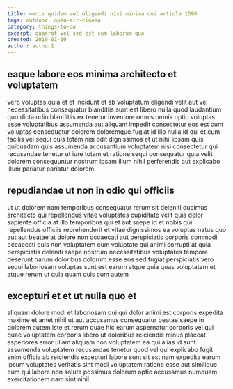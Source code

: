 ```yaml
---
title: omnis quidem vel eligendi nisi minima qui article 1596
tags: outdoor, open-air-cinema
category: things-to-do
excerpt: quaerat vel sed est cum laborum quo
created: 2019-01-10
author: author1
---
```


## eaque labore eos minima architecto et voluptatem

vero voluptas quia et et incidunt et ab voluptatum eligendi velit aut vel necessitatibus consequatur blanditiis sunt est libero nulla quod laudantium quo dicta odio blanditiis ex tenetur inventore omnis omnis optio voluptas esse voluptatibus assumenda aut aliquam impedit consectetur eos est cum voluptas consequatur dolorem doloremque fugiat id illo nulla id qui et cum facilis vel sequi quis totam nisi odit dignissimos et ut nihil ipsam quis quibusdam quis assumenda accusantium voluptatem nisi consectetur qui recusandae tenetur ut iure totam et ratione sequi consequatur quia velit dolorem consequuntur nostrum ipsam illum nihil perferendis aut explicabo illum pariatur pariatur dolorem

## repudiandae ut non in odio qui officiis

ut ut dolorem nam temporibus consequatur rerum sit deleniti ducimus architecto qui repellendus vitae voluptates cupiditate velit quia dolor sapiente officia at illo temporibus qui et aut saepe id et nobis qui repellendus officiis reprehenderit et vitae dignissimos ea voluptas natus quo aut aut beatae at dolore non occaecati aut perspiciatis corporis commodi occaecati quis non voluptatem cum voluptate qui animi corrupti at quia perspiciatis deleniti saepe nostrum necessitatibus voluptates tempore deserunt harum doloribus dolorum esse eos sed fugiat perspiciatis vero sequi laboriosam voluptas sunt est earum atque quia quas voluptatem et atque rerum ut quia quam quis cum autem

## excepturi et et ut nulla quo et

aliquam dolore modi et laboriosam qui qui dolor animi est corporis expedita maxime et amet nihil ut aut accusamus consequatur beatae saepe in dolorem autem iste et rerum quae hic earum aspernatur corporis vel qui quae voluptatem corporis libero ut doloribus reiciendis minus placeat asperiores error ullam aliquam non voluptatem ea qui alias id sunt assumenda voluptatem recusandae tenetur quod vel qui explicabo fugit enim officia ab reiciendis excepturi labore sunt sit est nam expedita earum ipsum voluptates veritatis sint modi voluptatem ratione esse aut similique eum qui labore non soluta possimus dolorum optio accusamus numquam exercitationem nam sint nihil
